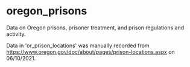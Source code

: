 # oregon_prisons
Data on Oregon prisons, prisoner treatment, and prison regulations and activity.

Data in 'or_prison_locations' was manually recorded from https://www.oregon.gov/doc/about/pages/prison-locations.aspx on 06/10/2021.
